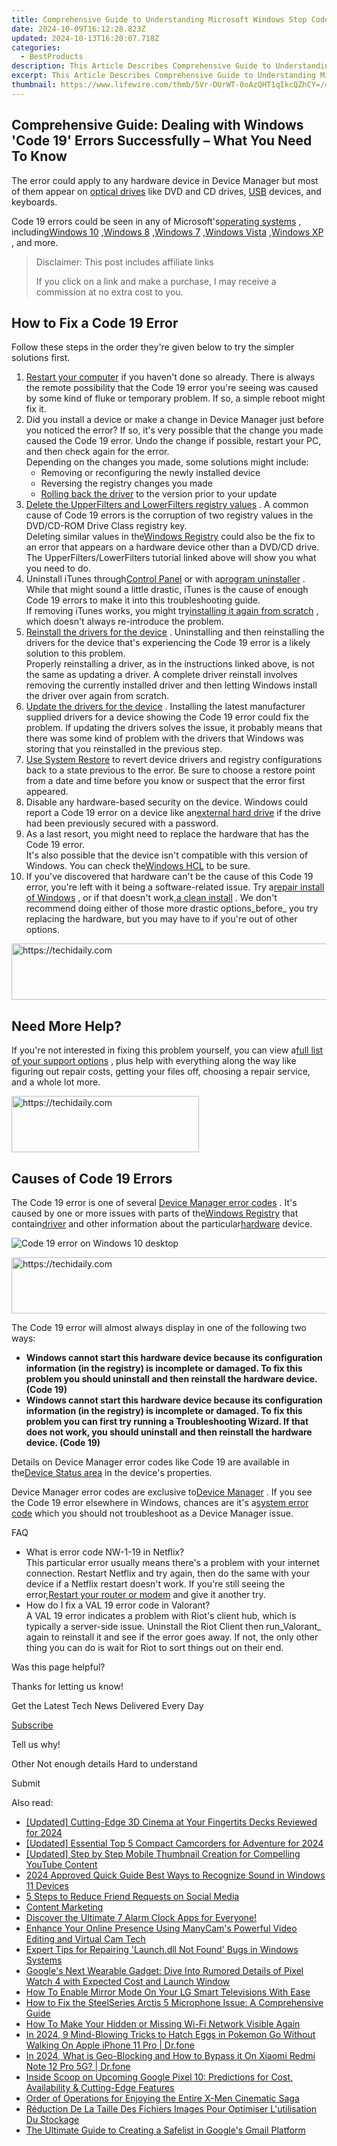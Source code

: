 ```yaml
---
title: Comprehensive Guide to Understanding Microsoft Windows Stop Code Meanings
date: 2024-10-09T16:12:28.823Z
updated: 2024-10-13T16:20:07.718Z
categories:
  - BestProducts
description: This Article Describes Comprehensive Guide to Understanding Microsoft Windows Stop Code Meanings
excerpt: This Article Describes Comprehensive Guide to Understanding Microsoft Windows Stop Code Meanings
thumbnail: https://www.lifewire.com/thmb/5Vr-DUrWT-0oAzQHT1qIkcQZhCY=/400x300/filters:no_upscale():max_bytes(150000):strip_icc():format(webp)/blue-screen-error-codes-4065576-e9b8e54957e04a39b7bb961cb5cf43b7.png
---
```


## Comprehensive Guide: Dealing with Windows 'Code 19' Errors Successfully – What You Need To Know
 The error could apply to any hardware device in Device Manager but most of them appear on [optical drives](https://www.lifewire.com/what-is-an-optical-disc-drive-2618157) like DVD and CD drives, [USB](https://www.lifewire.com/universal-serial-bus-usb-2626039) devices, and keyboards.

 Code 19 errors could be seen in any of Microsoft's[operating systems](https://www.lifewire.com/operating-systems-2625912) , including[Windows 10](https://www.lifewire.com/windows-10-2626217) ,[Windows 8](https://www.lifewire.com/windows-8-2626235) ,[Windows 7](https://www.lifewire.com/windows-7-2626265) ,[Windows Vista](https://www.lifewire.com/windows-vista-2626311) ,[Windows XP](https://www.lifewire.com/windows-xp-2626354) , and more.

>  Disclaimer: This post includes affiliate links
>
>  If you click on a link and make a purchase, I may receive a commission at no extra cost to you.
>

## How to Fix a Code 19 Error

 Follow these steps in the order they're given below to try the simpler solutions first.

1. [Restart your computer](https://www.lifewire.com/how-to-reboot-a-computer-2624568) if you haven't done so already. There is always the remote possibility that the Code 19 error you're seeing was caused by some kind of fluke or temporary problem. If so, a simple reboot might fix it.
2. Did you install a device or make a change in Device Manager just before you noticed the error? If so, it's very possible that the change you made caused the Code 19 error. Undo the change if possible, restart your PC, and then check again for the error.  
 Depending on the changes you made, some solutions might include:  
   * Removing or reconfiguring the newly installed device  
   * Reversing the registry changes you made  
   * [Rolling back the driver](https://www.lifewire.com/how-to-roll-back-a-driver-in-windows-2619217) to the version prior to your update
3. [Delete the UpperFilters and LowerFilters registry values](https://www.lifewire.com/how-to-delete-the-upperfilters-and-lowerfilters-registry-values-2619222) . A common cause of Code 19 errors is the corruption of two registry values in the DVD/CD-ROM Drive Class registry key.​  
 Deleting similar values in the[Windows Registry](https://www.lifewire.com/windows-registry-2625992) could also be the fix to an error that appears on a hardware device other than a DVD/CD drive. The UpperFilters/LowerFilters tutorial linked above will show you what you need to do.
4. Uninstall iTunes through[Control Panel](https://www.lifewire.com/control-panel-2625841) or with a[program uninstaller](https://www.lifewire.com/free-uninstaller-programs-2625188) . While that might sound a little drastic, iTunes is the cause of enough Code 19 errors to make it into this troubleshooting guide.  
 If removing iTunes works, you might try[installing it again from scratch](https://www.lifewire.com/what-is-the-proper-way-to-reinstall-a-software-program-2624478) , which doesn't always re-introduce the problem.
5. [Reinstall the drivers for the device](https://www.nodevice.com/articles/windows/uninstall-windows-drivers) . Uninstalling and then reinstalling the drivers for the device that's experiencing the Code 19 error is a likely solution to this problem.​  
 Properly reinstalling a driver, as in the instructions linked above, is not the same as updating a driver. A complete driver reinstall involves removing the currently installed driver and then letting Windows install the driver over again from scratch.
6. [Update the drivers for the device](https://www.lifewire.com/how-to-update-drivers-in-windows-2619214) . Installing the latest manufacturer supplied drivers for a device showing the Code 19 error could fix the problem. If updating the drivers solves the issue, it probably means that there was some kind of problem with the drivers that Windows was storing that you reinstalled in the previous step.
7. [Use System Restore](https://www.lifewire.com/how-to-use-system-restore-in-windows-2626131) to revert device drivers and registry configurations back to a state previous to the error. Be sure to choose a restore point from a date and time before you know or suspect that the error first appeared.
8. Disable any hardware-based security on the device. Windows could report a Code 19 error on a device like an[external hard drive](https://www.lifewire.com/what-is-an-external-drive-2625867) if the drive had been previously secured with a password.
9. As a last resort, you might need to replace the hardware that has the Code 19 error.  
 It's also possible that the device isn't compatible with this version of Windows. You can check the[Windows HCL](https://www.lifewire.com/what-is-the-windows-hardware-compatibility-list-2625914) to be sure.​
10. If you've discovered that hardware can't be the cause of this Code 19 error, you're left with it being a software-related issue. Try a[repair install of Windows](https://www.lifewire.com/how-do-i-automatically-repair-windows-problems-2624907) , or if that doesn't work,[a clean install](https://www.lifewire.com/how-to-clean-install-windows-2624904) . We don't recommend doing either of those more drastic options_before_ you try replacing the hardware, but you may have to if you're out of other options.

<!-- affiliate ads begin -->
<a href="https://appsumo.8odi.net/c/5597632/2132160/7443" target="_top" id="2132160">
  <img src="//a.impactradius-go.com/display-ad/7443-2132160" border="0" alt="https://techidaily.com" width="600" height="90"/>
</a>
<img height="0" width="0" src="https://appsumo.8odi.net/i/5597632/2132160/7443" style="position:absolute;visibility:hidden;" border="0" />
<!-- affiliate ads end -->

## Need More Help?

 If you're not interested in fixing this problem yourself, you can view a[full list of your support options](https://www.lifewire.com/how-do-i-get-my-computer-fixed-2625167) , plus help with everything along the way like figuring out repair costs, getting your files off, choosing a repair service, and a whole lot more.

<!-- affiliate ads begin -->
<a href="https://aligracehair.sjv.io/c/5597632/2135400/19272" target="_top" id="2135400">
  <img src="//a.impactradius-go.com/display-ad/19272-2135400" border="0" alt="https://techidaily.com" width="300" height="90"/>
</a>
<img height="0" width="0" src="https://aligracehair.sjv.io/i/5597632/2135400/19272" style="position:absolute;visibility:hidden;" border="0" />
<!-- affiliate ads end -->

## Causes of Code 19 Errors

 The Code 19 error is one of several [Device Manager error codes](https://www.lifewire.com/device-manager-error-codes-4159098) . It's caused by one or more issues with parts of the[Windows Registry](https://www.lifewire.com/windows-registry-2625992) that contain[driver](https://www.lifewire.com/what-is-a-device-driver-2625796) and other information about the particular[hardware](https://www.lifewire.com/computer-hardware-2625895) device.

![Code 19 error on Windows 10 desktop](https://www.lifewire.com/thmb/vXdkCrMBd_gMDi9fzuL3LtYyLxw=/1500x0/filters:no_upscale():max_bytes(150000):strip_icc():format(webp)/001_how-to-fix-code-19-errors-2623182-5bfdd5d94cedfd0026018311.jpg)

<!-- affiliate ads begin -->
<a href="https://appsumo.8odi.net/c/5597632/2130891/7443" target="_top" id="2130891">
  <img src="//a.impactradius-go.com/display-ad/7443-2130891" border="0" alt="https://techidaily.com" width="728" height="90"/>
</a>
<img height="0" width="0" src="https://appsumo.8odi.net/i/5597632/2130891/7443" style="position:absolute;visibility:hidden;" border="0" />
<!-- affiliate ads end -->

 The Code 19 error will almost always display in one of the following two ways:

* **Windows cannot start this hardware device because its configuration information (in the registry) is incomplete or damaged. To fix this problem you should uninstall and then reinstall the hardware device. (Code 19)**
* **Windows cannot start this hardware device because its configuration information (in the registry) is incomplete or damaged. To fix this problem you can first try running a Troubleshooting Wizard. If that does not work, you should uninstall and then reinstall the hardware device. (Code 19)**

 Details on Device Manager error codes like Code 19 are available in the[Device Status area](https://www.lifewire.com/how-do-i-view-a-devices-status-in-device-manager-in-windows-2619211) in the device's properties.

 Device Manager error codes are exclusive to[Device Manager](https://www.lifewire.com/device-manager-2625860) . If you see the Code 19 error elsewhere in Windows, chances are it's a[system error code](https://www.lifewire.com/system-error-code-2625996) which you should not troubleshoot as a Device Manager issue.

 FAQ

* What is error code NW-1-19 in Netflix?  
 This particular error usually means there's a problem with your internet connection. Restart Netflix and try again, then do the same with your device if a Netflix restart doesn't work. If you're still seeing the error,[Restart your router or modem](https://www.lifewire.com/how-to-properly-restart-a-router-modem-2624570) and give it another try.
* How do I fix a VAL 19 error code in Valorant?  
 A VAL 19 error indicates a problem with Riot's client hub, which is typically a server-side issue. Uninstall the Riot Client then run_Valorant_ again to reinstall it and see if the error goes away. If not, the only other thing you can do is wait for Riot to sort things out on their end.

Was this page helpful?

Thanks for letting us know!

 Get the Latest Tech News Delivered Every Day

[Subscribe](https://www.lifewire.com/#)

Tell us why!

 Other  Not enough details  Hard to understand

 Submit

<ins class="adsbygoogle"
     style="display:block"
     data-ad-format="autorelaxed"
     data-ad-client="ca-pub-7571918770474297"
     data-ad-slot="1223367746"></ins>

<ins class="adsbygoogle"
     style="display:block"
     data-ad-client="ca-pub-7571918770474297"
     data-ad-slot="8358498916"
     data-ad-format="auto"
     data-full-width-responsive="true"></ins>

<span class="atpl-alsoreadstyle">Also read:</span>
<div><ul>
<li><a href="https://fox-direct.techidaily.com/updated-cutting-edge-3d-cinema-at-your-fingertits-decks-reviewed-for-2024/"><u>[Updated] Cutting-Edge 3D Cinema at Your Fingertits Decks Reviewed for 2024</u></a></li>
<li><a href="https://fox-glue.techidaily.com/updated-essential-top-5-compact-camcorders-for-adventure-for-2024/"><u>[Updated] Essential Top 5 Compact Camcorders for Adventure for 2024</u></a></li>
<li><a href="https://youtube-lab.techidaily.com/ed-step-by-step-mobile-thumbnail-creation-for-compelling-youtube-content/"><u>[Updated] Step by Step Mobile Thumbnail Creation for Compelling YouTube Content</u></a></li>
<li><a href="https://extra-support.techidaily.com/2024-approved-quick-guide-best-ways-to-recognize-sound-in-windows-11-devices/"><u>2024 Approved Quick Guide Best Ways to Recognize Sound in Windows 11 Devices</u></a></li>
<li><a href="https://facebook.techidaily.com/5-steps-to-reduce-friend-requests-on-social-media/"><u>5 Steps to Reduce Friend Requests on Social Media</u></a></li>
<li><a href="https://technical-tips.techidaily.com/content-marketing/"><u>Content Marketing</u></a></li>
<li><a href="https://technical-tips.techidaily.com/discover-the-ultimate-7-alarm-clock-apps-for-everyone/"><u>Discover the Ultimate 7 Alarm Clock Apps for Everyone!</u></a></li>
<li><a href="https://techtrends.techidaily.com/enhance-your-online-presence-using-manycams-powerful-video-editing-and-virtual-cam-tech/"><u>Enhance Your Online Presence Using ManyCam's Powerful Video Editing and Virtual Cam Tech</u></a></li>
<li><a href="https://technical-tips.techidaily.com/expert-tips-for-repairing-launchdll-not-found-bugs-in-windows-systems/"><u>Expert Tips for Repairing 'Launch.dll Not Found' Bugs in Windows Systems</u></a></li>
<li><a href="https://technical-tips.techidaily.com/googles-next-wearable-gadget-dive-into-rumored-details-of-pixel-watch-4-with-expected-cost-and-launch-window/"><u>Google's Next Wearable Gadget: Dive Into Rumored Details of Pixel Watch 4 with Expected Cost and Launch Window</u></a></li>
<li><a href="https://technical-tips.techidaily.com/how-to-enable-mirror-mode-on-your-lg-smart-televisions-with-ease/"><u>How To Enable Mirror Mode On Your LG Smart Televisions With Ease</u></a></li>
<li><a href="https://common-error.techidaily.com/how-to-fix-the-steelseries-arctis-5-microphone-issue-a-comprehensive-guide/"><u>How to Fix the SteelSeries Arctis 5 Microphone Issue: A Comprehensive Guide</u></a></li>
<li><a href="https://technical-tips.techidaily.com/how-to-make-your-hidden-or-missing-wi-fi-network-visible-again/"><u>How To Make Your Hidden or Missing Wi-Fi Network Visible Again</u></a></li>
<li><a href="https://ios-pokemon-go.techidaily.com/in-2024-9-mind-blowing-tricks-to-hatch-eggs-in-pokemon-go-without-walking-on-apple-iphone-11-pro-drfone-by-drfone-virtual-ios/"><u>In 2024, 9 Mind-Blowing Tricks to Hatch Eggs in Pokemon Go Without Walking On Apple iPhone 11 Pro | Dr.fone</u></a></li>
<li><a href="https://phone-solutions.techidaily.com/in-2024-what-is-geo-blocking-and-how-to-bypass-it-on-xiaomi-redmi-note-12-pro-5g-drfone-by-drfone-virtual-android/"><u>In 2024, What is Geo-Blocking and How to Bypass it On Xiaomi Redmi Note 12 Pro 5G? | Dr.fone</u></a></li>
<li><a href="https://technical-tips.techidaily.com/inside-scoop-on-upcoming-google-pixel-10-predictions-for-cost-availability-and-cutting-edge-features/"><u>Inside Scoop on Upcoming Google Pixel 10: Predictions for Cost, Availability & Cutting-Edge Features</u></a></li>
<li><a href="https://technical-tips.techidaily.com/order-of-operations-for-enjoying-the-entire-x-men-cinematic-saga/"><u>Order of Operations for Enjoying the Entire X-Men Cinematic Saga</u></a></li>
<li><a href="https://win-best.techidaily.com/reduction-de-la-taille-des-fichiers-images-pour-optimiser-lutilisation-du-stockage/"><u>Réduction De La Taille Des Fichiers Images Pour Optimiser L'utilisation Du Stockage</u></a></li>
<li><a href="https://technical-tips.techidaily.com/the-ultimate-guide-to-creating-a-safelist-in-googles-gmail-platform/"><u>The Ultimate Guide to Creating a Safelist in Google's Gmail Platform</u></a></li>
</ul></div>


